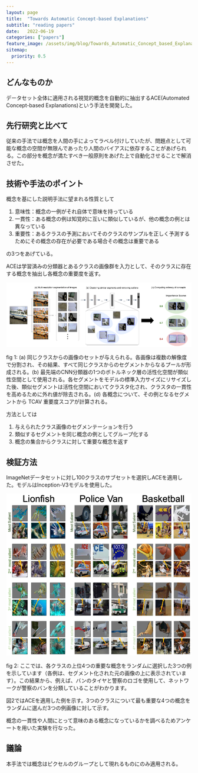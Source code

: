 ```yaml
---
layout: page
title:  "Towards Automatic Concept-based Explanations"
subtitle: "reading papers"
date:   2022-06-19
categories: ["papers"]
feature_image: /assets/img/blog/Towards_Automatic_Concept_based_Explanations.-fig1.png
sitemap:
  priority: 0.5
---
```


## どんなものか

データセット全体に適用される視覚的概念を自動的に抽出するACE(Automated Concept-based Explanations)という手法を開発した。
<!--more-->

## 先行研究と比べて

従来の手法では概念を人間の手によってラベル付けしていたが、問題点として可能な概念の空間が無限んであったり人間のバイアスに依存することがあげられる。この部分を概念が満たすべき一般原則をあげた上で自動化させることで解消させた。

## 技術や手法のポイント

概念を基にした説明手法に望まれる性質として

1. 意味性：概念の一例がそれ自体で意味を持っている
2. 一貫性：ある概念の例は知覚的に互いに類似しているが、他の概念の例とは異なっている
3. 重要性：あるクラスの予測においてそのクラスのサンプルを正しく予測するためにその概念の存在が必要である場合その概念は重要である

の3つをあげている。

ACEは学習済みの分類器とあるクラスの画像群を入力として、そのクラスに存在する概念を抽出し各概念の重要度を返す。

![fig 1: (a) 同じクラスからの画像のセットが与えられる。各画像は複数の解像度で分割され、その結果、すべて同じクラスからのセグメントからなるプールが形成される。(b) 最先端のCNN分類器の1つのボトルネック層の活性化空間が類似性空間として使用される。各セグメントをモデルの標準入力サイズにリサイズした後、類似セグメントは活性化空間においてクラスタ化され、クラスタの一貫性を高めるために外れ値が除去される。(d) 各概念について、その例となるセグメントから TCAV 重要度スコアが計算される。](/assets/img/blog/Towards_Automatic_Concept_based_Explanations.-fig1.png)

fig 1: (a) 同じクラスからの画像のセットが与えられる。各画像は複数の解像度で分割され、その結果、すべて同じクラスからのセグメントからなるプールが形成される。(b) 最先端のCNN分類器の1つのボトルネック層の活性化空間が類似性空間として使用される。各セグメントをモデルの標準入力サイズにリサイズした後、類似セグメントは活性化空間においてクラスタ化され、クラスタの一貫性を高めるために外れ値が除去される。(d) 各概念について、その例となるセグメントから TCAV 重要度スコアが計算される。

方法としては

1. 与えられたクラス画像のセグメンテーションを行う
2. 類似するセグメントを同じ概念の例としてグループ化する
3. 概念の集合からクラスに対して重要な概念を返す

## 検証方法

ImageNetデータセットに対し100クラスのサブセットを選択しACEを適用した。モデルはInception-V3モデルを使用した。

![fig 2: ここでは、各クラスの上位4つの重要な概念をランダムに選択した3つの例を示しています（各例は、セグメント化された元の画像の上に表示されています）。この結果から、例えば、バンのタイヤと警察のロゴを使用して、ネットワークが警察のバンを分類していることがわかります。](/assets/img/blog/Towards_Automatic_Concept_based_Explanations.-fig2.png)

fig 2: ここでは、各クラスの上位4つの重要な概念をランダムに選択した3つの例を示しています（各例は、セグメント化された元の画像の上に表示されています）。この結果から、例えば、バンのタイヤと警察のロゴを使用して、ネットワークが警察のバンを分類していることがわかります。

図2ではACEを適用した例を示す。3つのクラスについて最も重要な4つの概念をランダムに選んだ3つの例画像に対して示す。

概念の一貫性や人間にとって意味のある概念になっているかを調べるためアンケートを用いた実験を行なった。

## 議論

本手法では概念はピクセルのグループとして現れるものにのみ適用される。